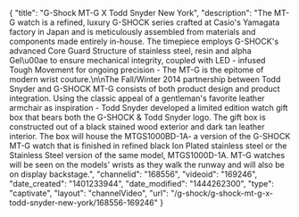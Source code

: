 {
    "title": "G-Shock MT-G X Todd Snyder New York",
    "description": "The MT-G watch is a refined, luxury G-SHOCK series crafted at Casio's Yamagata factory in Japan and is meticulously assembled from materials and components made entirely in-house. The timepiece employs G-SHOCK's advanced Core Guard Structure of stainless steel, resin and alpha Gel\u00ae to ensure mechanical integrity, coupled with LED - infused Tough Movement for ongoing precision - The MT-G is the epitome of modern wrist couture.\n\nThe Fall\/Winter 2014 partnership between Todd Snyder and G-SHOCK MT-G consists of both product design and product integration. Using the classic appeal of a gentleman's favorite leather armchair as inspiration - Todd Snyder developed a limited edition watch gift box that bears both the G-SHOCK & Todd Snyder logo. The gift box is constructed out of a black stained wood exterior and dark tan leather interior. The box will house the MTGS1000BD-1A- a version of the G-SHOCK MT-G watch that is finished in refined black Ion Plated stainless steel or the Stainless Steel version of the same model, MTGS1000D-1A. MT-G watches will be seen on the models' wrists as they walk the runway and will also be on display backstage.",
    "channelid": "168556",
    "videoid": "169246",
    "date_created": "1401233944",
    "date_modified": "1444262300",
    "type": "captivate",
    "layout": "channelVideo",
    "url": "\/g-shock\/g-shock-mt-g-x-todd-snyder-new-york\/168556-169246"
}